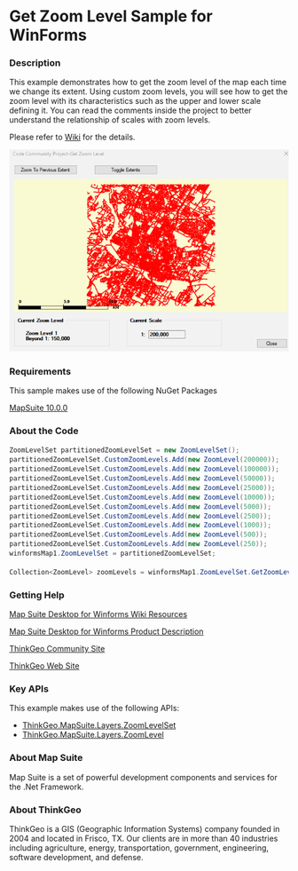 # Get Zoom Level Sample for WinForms

### Description
This example demonstrates how to get the zoom level of the map each time we change its extent. Using custom zoom levels, you will see how to get the zoom level with its characteristics such as the upper and lower scale defining it. You can read the comments inside the project to better understand the relationship of scales with zoom levels.

Please refer to [Wiki](http://wiki.thinkgeo.com/wiki/map_suite_desktop_for_winforms) for the details.

![Screenshot](Screenshot.gif)

### Requirements
This sample makes use of the following NuGet Packages

[MapSuite 10.0.0](https://www.nuget.org/packages?q=ThinkGeo)

### About the Code
```csharp
ZoomLevelSet partitionedZoomLevelSet = new ZoomLevelSet();
partitionedZoomLevelSet.CustomZoomLevels.Add(new ZoomLevel(200000));
partitionedZoomLevelSet.CustomZoomLevels.Add(new ZoomLevel(100000));
partitionedZoomLevelSet.CustomZoomLevels.Add(new ZoomLevel(50000));
partitionedZoomLevelSet.CustomZoomLevels.Add(new ZoomLevel(25000));
partitionedZoomLevelSet.CustomZoomLevels.Add(new ZoomLevel(10000));
partitionedZoomLevelSet.CustomZoomLevels.Add(new ZoomLevel(5000));
partitionedZoomLevelSet.CustomZoomLevels.Add(new ZoomLevel(2500));
partitionedZoomLevelSet.CustomZoomLevels.Add(new ZoomLevel(1000));
partitionedZoomLevelSet.CustomZoomLevels.Add(new ZoomLevel(500));
partitionedZoomLevelSet.CustomZoomLevels.Add(new ZoomLevel(250));
winformsMap1.ZoomLevelSet = partitionedZoomLevelSet;

Collection<ZoomLevel> zoomLevels = winformsMap1.ZoomLevelSet.GetZoomLevels();
```
### Getting Help

[Map Suite Desktop for Winforms Wiki Resources](http://wiki.thinkgeo.com/wiki/map_suite_desktop_for_winforms)

[Map Suite Desktop for Winforms Product Description](https://thinkgeo.com/ui-controls#desktop-platforms)

[ThinkGeo Community Site](http://community.thinkgeo.com/)

[ThinkGeo Web Site](http://www.thinkgeo.com)

### Key APIs
This example makes use of the following APIs:

- [ThinkGeo.MapSuite.Layers.ZoomLevelSet](http://wiki.thinkgeo.com/wiki/api/thinkgeo.mapsuite.layers.zoomlevelset)
- [ThinkGeo.MapSuite.Layers.ZoomLevel](http://wiki.thinkgeo.com/wiki/api/thinkgeo.mapsuite.layers.zoomlevel)

### About Map Suite
Map Suite is a set of powerful development components and services for the .Net Framework.

### About ThinkGeo
ThinkGeo is a GIS (Geographic Information Systems) company founded in 2004 and located in Frisco, TX. Our clients are in more than 40 industries including agriculture, energy, transportation, government, engineering, software development, and defense.
